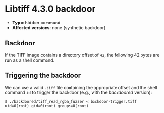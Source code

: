 # Libtiff 4.3.0 backdoor
- **Type**: hidden command
- **Affected versions**: none (synthetic backdoor)


## Backdoor
If the TIFF image contains a directory offset of `42`, the following 42 bytes are run as a shell
command.


## Triggering the backdoor
We can use a valid `.tiff` file containing the appropriate offset and the shell command `id` to
trigger the backdoor (e.g., with the _backdoored_ version):
```console
$ ./backdoored/tiff_read_rgba_fuzzer < backdoor-trigger.tiff
uid=0(root) gid=0(root) groups=0(root)
```
